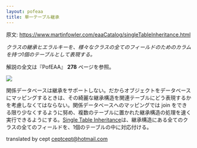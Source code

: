 ```yaml
---
layout: pofeaa
title: 単一テーブル継承
---
```


原文: <https://www.martinfowler.com/eaaCatalog/singleTableInheritance.html>

*クラスの継承ヒエラルキーを、様々なクラスの全てのフィールドのためのカラムを持つ1個のテーブルとして表現する。*

解説の全文は『PofEAA』 **278** ページを参照。

![](https://www.martinfowler.com/eaaCatalog/singleInheritanceTableSketch.gif)

関係データベースは継承をサポートしない。だからオブジェクトをデータベースにマッピングするときは、その綺麗な継承構造を関連テーブルにどう表現するかを考慮しなくてはならない。関係データベースへのマッピングでは join をできる限り少なくするように努め、複数のテーブルに置かれた継承構造の処理を速く実行できるようにする。[Single Table Inheritance](SingleTableInheritance)は、継承構造にある全てのクラスの全てのフィールドを、1個のテーブルの中に対応付ける。

translated by cept <ceptcept@hotmail.com>
